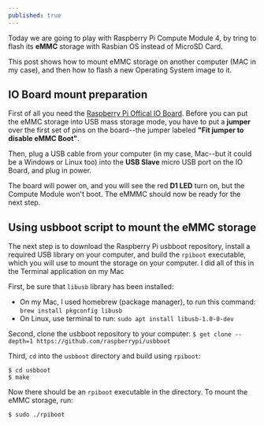 ```yaml
---
published: true
---
```


Today we are going to play with Raspberry Pi Compute Module 4, by tring to flash its **eMMC** storage with Rasbian OS instead of MicroSD Card.

This post shows how to mount eMMC storage on another computer (MAC in my case), and then how to flash a new Operating System image to it.

## IO Board mount preparation 
First of all you need the [Raspberry Pi Offical IO Board](https://www.raspberrypi.com/products/compute-module-4-io-board/ "IO Board").
Before you can put the eMMC storage into USB mass storage mode, you have to put a **jumper** over the first set of pins on the board--the jumper labeled **"Fit jumper to disable eMMC Boot"**.

Then, plug a USB cable from your computer (in my case, Mac--but it could be a Windows or Linux too) into the **USB Slave** micro USB port on the IO Board, and plug in power.

The board will power on, and you will see the red **D1 LED** turn on, but the Compute Module won't boot. The eMMMC should now be ready for the next step.

## Using usbboot script to mount the eMMC storage
The next step is to download the Raspberry Pi usbboot repository, install a required USB library on your computer, and build the `rpiboot` executable, which you will use to mount the storage on your computer. I did all of this in the Terminal application on my Mac

First, be sure that `libusb` library has been installed:
- On my Mac, I used homebrew (package manager), to run this command:
``` brew install pkgconfig libusb ```
- On Linux, use terminal to run: 
``` sudo apt install libusb-1.0-0-dev ```

Second, clone the usbboot repository to your computer:
``` $ get clone --depth=1 https://github.com/raspberrypi/usbboot ```

Third, `cd` into the `usbboot` directory and build using `rpiboot`:
```
$ cd usbboot
$ make
```

Now there should be an `rpiboot` executable in the directory. To mount the eMMC storage, run:
```
$ sudo ./rpiboot
```
